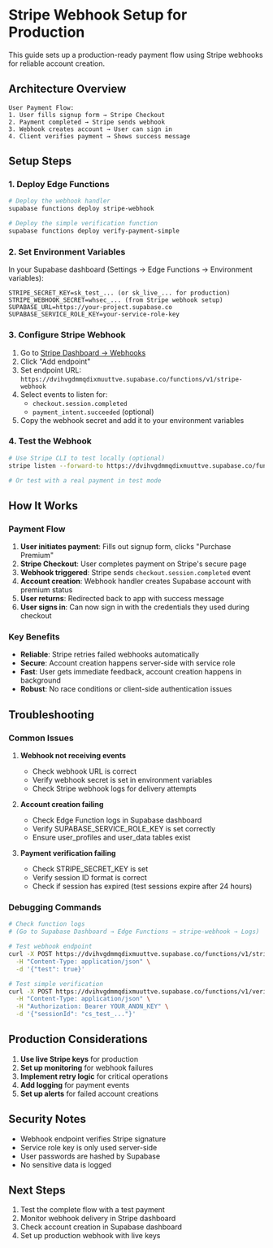 # Stripe Webhook Setup for Production

This guide sets up a production-ready payment flow using Stripe webhooks for reliable account creation.

## Architecture Overview

```
User Payment Flow:
1. User fills signup form → Stripe Checkout
2. Payment completed → Stripe sends webhook
3. Webhook creates account → User can sign in
4. Client verifies payment → Shows success message
```

## Setup Steps

### 1. Deploy Edge Functions

```bash
# Deploy the webhook handler
supabase functions deploy stripe-webhook

# Deploy the simple verification function
supabase functions deploy verify-payment-simple
```

### 2. Set Environment Variables

In your Supabase dashboard (Settings → Edge Functions → Environment variables):

```
STRIPE_SECRET_KEY=sk_test_... (or sk_live_... for production)
STRIPE_WEBHOOK_SECRET=whsec_... (from Stripe webhook setup)
SUPABASE_URL=https://your-project.supabase.co
SUPABASE_SERVICE_ROLE_KEY=your-service-role-key
```

### 3. Configure Stripe Webhook

1. Go to [Stripe Dashboard → Webhooks](https://dashboard.stripe.com/webhooks)
2. Click "Add endpoint"
3. Set endpoint URL: `https://dvihvgdmmqdixmuuttve.supabase.co/functions/v1/stripe-webhook`
4. Select events to listen for:
   - `checkout.session.completed`
   - `payment_intent.succeeded` (optional)
5. Copy the webhook secret and add it to your environment variables

### 4. Test the Webhook

```bash
# Use Stripe CLI to test locally (optional)
stripe listen --forward-to https://dvihvgdmmqdixmuuttve.supabase.co/functions/v1/stripe-webhook

# Or test with a real payment in test mode
```

## How It Works

### Payment Flow

1. **User initiates payment**: Fills out signup form, clicks "Purchase Premium"
2. **Stripe Checkout**: User completes payment on Stripe's secure page
3. **Webhook triggered**: Stripe sends `checkout.session.completed` event
4. **Account creation**: Webhook handler creates Supabase account with premium status
5. **User returns**: Redirected back to app with success message
6. **User signs in**: Can now sign in with the credentials they used during checkout

### Key Benefits

- **Reliable**: Stripe retries failed webhooks automatically
- **Secure**: Account creation happens server-side with service role
- **Fast**: User gets immediate feedback, account creation happens in background
- **Robust**: No race conditions or client-side authentication issues

## Troubleshooting

### Common Issues

1. **Webhook not receiving events**

   - Check webhook URL is correct
   - Verify webhook secret is set in environment variables
   - Check Stripe webhook logs for delivery attempts

2. **Account creation failing**

   - Check Edge Function logs in Supabase dashboard
   - Verify SUPABASE_SERVICE_ROLE_KEY is set correctly
   - Ensure user_profiles and user_data tables exist

3. **Payment verification failing**
   - Check STRIPE_SECRET_KEY is set
   - Verify session ID format is correct
   - Check if session has expired (test sessions expire after 24 hours)

### Debugging Commands

```bash
# Check function logs
# (Go to Supabase Dashboard → Edge Functions → stripe-webhook → Logs)

# Test webhook endpoint
curl -X POST https://dvihvgdmmqdixmuuttve.supabase.co/functions/v1/stripe-webhook \
  -H "Content-Type: application/json" \
  -d '{"test": true}'

# Test simple verification
curl -X POST https://dvihvgdmmqdixmuuttve.supabase.co/functions/v1/verify-payment-simple \
  -H "Content-Type: application/json" \
  -H "Authorization: Bearer YOUR_ANON_KEY" \
  -d '{"sessionId": "cs_test_..."}'
```

## Production Considerations

1. **Use live Stripe keys** for production
2. **Set up monitoring** for webhook failures
3. **Implement retry logic** for critical operations
4. **Add logging** for payment events
5. **Set up alerts** for failed account creations

## Security Notes

- Webhook endpoint verifies Stripe signature
- Service role key is only used server-side
- User passwords are hashed by Supabase
- No sensitive data is logged

## Next Steps

1. Test the complete flow with a test payment
2. Monitor webhook delivery in Stripe dashboard
3. Check account creation in Supabase dashboard
4. Set up production webhook with live keys
